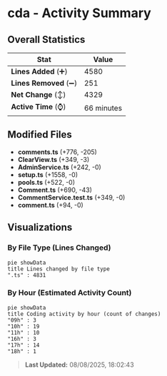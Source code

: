 # cda - Activity Summary 

## Overall Statistics

| Stat                   | Value                                                             |
| ---------------------- | ----------------------------------------------------------------- |
| **Lines Added** (➕)   | 4580                                          |
| **Lines Removed** (➖) | 251                                        |
| **Net Change** (↕)    | 4329                |
| **Active Time** (⌚)   | 66 minutes |


## Modified Files
- **comments.ts** (+776, -205)
- **ClearView.ts** (+349, -3)
- **AdminService.ts** (+242, -0)
- **setup.ts** (+1558, -0)
- **pools.ts** (+522, -0)
- **Comment.ts** (+690, -43)
- **CommentService.test.ts** (+349, -0)
- **comment.ts** (+94, -0)

## Visualizations

### By File Type (Lines Changed)

```mermaid
pie showData
title Lines changed by file type
".ts" : 4831
```

### By Hour (Estimated Activity Count)

```mermaid
pie showData
title Coding activity by hour (count of changes)
"09h" : 3
"10h" : 19
"11h" : 10
"16h" : 3
"17h" : 14
"18h" : 1
```


> **Last Updated:** 08/08/2025, 18:02:43